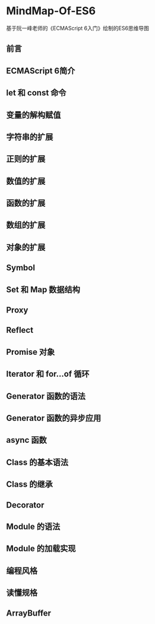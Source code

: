 # MindMap-Of-ES6
基于阮一峰老师的《ECMAScript 6入门》绘制的ES6思维导图

## 前言
## ECMAScript 6简介
## let 和 const 命令
## 变量的解构赋值
## 字符串的扩展
## 正则的扩展
## 数值的扩展
## 函数的扩展
## 数组的扩展
## 对象的扩展
## Symbol
## Set 和 Map 数据结构
## Proxy
## Reflect
## Promise 对象
## Iterator 和 for...of 循环
## Generator 函数的语法
## Generator 函数的异步应用
## async 函数
## Class 的基本语法
## Class 的继承
## Decorator
## Module 的语法
## Module 的加载实现
## 编程风格
## 读懂规格
## ArrayBuffer
